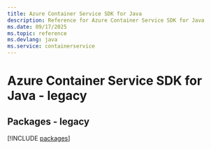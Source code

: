 ```yaml
---
title: Azure Container Service SDK for Java
description: Reference for Azure Container Service SDK for Java
ms.date: 09/17/2025
ms.topic: reference
ms.devlang: java
ms.service: containerservice
---
```

# Azure Container Service SDK for Java - legacy
## Packages - legacy
[!INCLUDE [packages](container-service-index.md)]